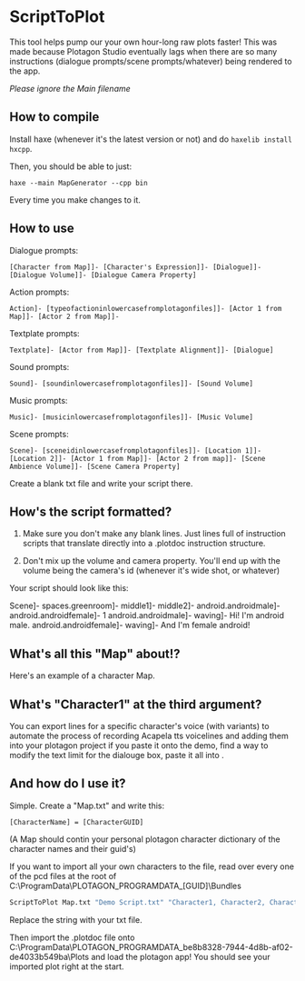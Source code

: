 # ScriptToPlot
This tool helps pump our your own hour-long raw plots faster! This was made because Plotagon Studio eventually lags when there are so many instructions (dialogue prompts/scene prompts/whatever) being rendered to the app.

*Please ignore the Main filename*

## How to compile

Install haxe (whenever it's the latest version or not) and do `haxelib install hxcpp`.

Then, you should be able to just:

```
haxe --main MapGenerator --cpp bin
```

Every time you make changes to it.

## How to use

Dialogue prompts:

```
[Character from Map]]- [Character's Expression]]- [Dialogue]]- [Dialogue Volume]]- [Dialogue Camera Property]
```

Action prompts:

```
Action]- [typeofactioninlowercasefromplotagonfiles]]- [Actor 1 from Map]]- [Actor 2 from Map]]- 
```

Textplate prompts:

```
Textplate]- [Actor from Map]]- [Textplate Alignment]]- [Dialogue]
```

Sound prompts:

```
Sound]- [soundinlowercasefromplotagonfiles]]- [Sound Volume]
```

Music prompts:

```
Music]- [musicinlowercasefromplotagonfiles]]- [Music Volume]
```

Scene prompts:

```
Scene]- [sceneidinlowercasefromplotagonfiles]]- [Location 1]]- [Location 2]]- [Actor 1 from Map]]- [Actor 2 from map]]- [Scene Ambience Volume]]- [Scene Camera Property]
```

Create a blank txt file and write your script there.

## How's the script formatted?

1. Make sure you don't make any blank lines. Just lines full of instruction scripts that translate directly into a .plotdoc instruction structure.

2. Don't mix up the volume and camera property. You'll end up with the volume being the camera's id (whenever it's wide shot, or whatever)

Your script should look like this:

Scene]- spaces.greenroom]- middle1]- middle2]- android.androidmale]- android.androidfemale]- 1
android.androidmale]- waving]- Hi! I'm android male.
android.androidfemale]- waving]- And I'm female android!

## What's all this "Map" about!?

Here's an example of a character Map.

## What's "Character1" at the third argument?

You can export lines for a specific character's voice (with variants) to automate the process of recording Acapela tts voicelines and adding them into your plotagon project if you paste it onto the demo, find a way to modify the text limit for the dialouge box, paste it all into .

## And how do I use it?

Simple. Create a "Map.txt" and write this:

```
[CharacterName] = [CharacterGUID]
```

(A Map should contin your personal plotagon character dictionary of the character names and their guid's)

If you want to import all your own characters to the file, read over every one of the pcd files at the root of C:\ProgramData\PLOTAGON_PROGRAMDATA_[GUID]\Bundles

```bat
ScriptToPlot Map.txt "Demo Script.txt" "Character1, Character2, Character3"
```

Replace the string with your txt file.

Then import the .plotdoc file onto C:\ProgramData\PLOTAGON_PROGRAMDATA_be8b8328-7944-4d8b-af02-de4033b549ba\Plots and load the plotagon app! You should see your imported plot right at the start.
